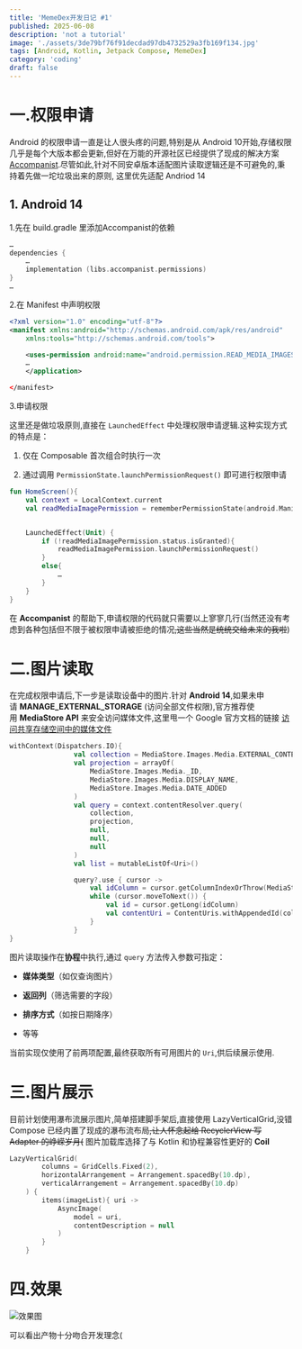 ```yaml
---
title: 'MemeDex开发日记 #1'
published: 2025-06-08
description: 'not a tutorial'
image: './assets/3de79bf76f91decdad97db4732529a3fb169f134.jpg'
tags: [Android, Kotlin, Jetpack Compose, MemeDex]
category: 'coding'
draft: false 
---
```


# 一.权限申请

Android 的权限申请一直是让人很头疼的问题,特别是从 Android 10开始,存储权限几乎是每个大版本都会更新,但好在万能的开源社区已经提供了现成的解决方案 [Accompanist](https://github.com/google/accompanist).尽管如此,针对不同安卓版本适配图片读取逻辑还是不可避免的,秉持着先做一坨垃圾出来的原则, 这里优先适配 Andriod 14

## 1. Android 14

1.先在 build.gradle 里添加Accompanist的依赖

```kotlin
…
dependencies {
    …
    implementation (libs.accompanist.permissions)
}
…
```

2.在 Manifest 中声明权限

```xml
<?xml version="1.0" encoding="utf-8"?>
<manifest xmlns:android="http://schemas.android.com/apk/res/android"
    xmlns:tools="http://schemas.android.com/tools">

    <uses-permission android:name="android.permission.READ_MEDIA_IMAGES"/>
    …
    </application>

</manifest>
```

3.申请权限

这里还是做垃圾原则,直接在 `LaunchedEffect` 中处理权限申请逻辑.这种实现方式的特点是：

1. 仅在 Composable 首次组合时执行一次

2. 通过调用 `PermissionState.launchPermissionRequest()` 即可进行权限申请

```kotlin
fun HomeScreen(){
    val context = LocalContext.current
    val readMediaImagePermission = rememberPermissionState(android.Manifest.permission.READ_MEDIA_IMAGES)


    LaunchedEffect(Unit) {
        if (!readMediaImagePermission.status.isGranted){
            readMediaImagePermission.launchPermissionRequest()
        }
        else{
            …
        }
    }
}
```

在 **Accompanist** 的帮助下,申请权限的代码就只需要以上寥寥几行(当然还没有考虑到各种包括但不限于被权限申请被拒绝的情况~~,这些当然是统统交给未来的我啦~~)

# 二.图片读取

在完成权限申请后,下一步是读取设备中的图片.针对 **Android 14**,如果未申请 **MANAGE_EXTERNAL_STORAGE** (访问全部文件权限),官方推荐使用 **MediaStore API** 来安全访问媒体文件,这里甩一个 Google 官方文档的链接 [访问共享存储空间中的媒体文件](https://developer.android.com/training/data-storage/shared/media)

```kotlin
withContext(Dispatchers.IO){
                val collection = MediaStore.Images.Media.EXTERNAL_CONTENT_URI
                val projection = arrayOf(
                    MediaStore.Images.Media._ID,
                    MediaStore.Images.Media.DISPLAY_NAME,
                    MediaStore.Images.Media.DATE_ADDED
                )
                val query = context.contentResolver.query(
                    collection,
                    projection,
                    null,
                    null,
                    null
                )
                val list = mutableListOf<Uri>()

                query?.use { cursor ->
                    val idColumn = cursor.getColumnIndexOrThrow(MediaStore.Images.Media._ID)
                    while (cursor.moveToNext()) {
                        val id = cursor.getLong(idColumn)
                        val contentUri = ContentUris.withAppendedId(collection, id)
                    }
                }
}
```

图片读取操作在**协程**中执行,通过 `query` 方法传入参数可指定：

- **媒体类型**（如仅查询图片）

- **返回列**（筛选需要的字段）

- **排序方式**（如按日期降序）

- 等等

当前实现仅使用了前两项配置,最终获取所有可用图片的 `Uri`,供后续展示使用.

# 三.图片展示

目前计划使用瀑布流展示图片,简单搭建脚手架后,直接使用 LazyVerticalGrid,没错Compose 已经内置了现成的瀑布流布局~~,让人怀念起给 RecyclerView 写 Adapter 的峥嵘岁月(~~ 图片加载库选择了与 Kotlin 和协程兼容性更好的 **Coil**

```kotlin
LazyVerticalGrid(
        columns = GridCells.Fixed(2),
        horizontalArrangement = Arrangement.spacedBy(10.dp),
        verticalArrangement = Arrangement.spacedBy(10.dp)
    ) {
        items(imageList){ uri ->
            AsyncImage(
                model = uri,
                contentDescription = null
            )
        }
    }
```

# 四.效果

<img src="/images/2025-06-09-00-21-16-image.jpg" alt="效果图" data-align="center">

可以看出产物十分吻合开发理念(
